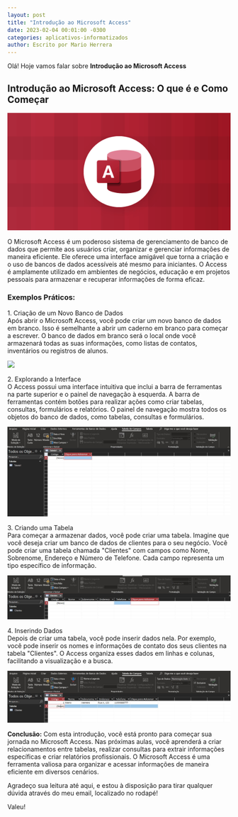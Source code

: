 ```yaml
---
layout: post
title: "Introdução ao Microsoft Access"
date: 2023-02-04 00:01:00 -0300
categories: aplicativos-informatizados
author: Escrito por Mario Herrera
---
```


Olá! Hoje vamos falar sobre **Introdução ao Microsoft Access**

## Introdução ao Microsoft Access: O que é e Como Começar


![](https://github.com/mariopuebla17/blog/blob/main/_images/202302/access.jpg?raw=true)

O Microsoft Access é um poderoso sistema de gerenciamento de banco de dados que permite aos usuários criar, organizar e gerenciar informações de maneira eficiente. Ele oferece uma interface amigável que torna a criação e o uso de bancos de dados acessíveis até mesmo para iniciantes. O Access é amplamente utilizado em ambientes de negócios, educação e em projetos pessoais para armazenar e recuperar informações de forma eficaz.

### Exemplos Práticos:

1\. Criação de um Novo Banco de Dados  
Após abrir o Microsoft Access, você pode criar um novo banco de dados em branco. Isso é semelhante a abrir um caderno em branco para começar a escrever. O banco de dados em branco será o local onde você armazenará todas as suas informações, como listas de contatos, inventários ou registros de alunos.

![](https://github.com/mariopuebla17/blog/blob/main/_images/202302/access.2jpg?raw=true)  

2\. Explorando a Interface  
O Access possui uma interface intuitiva que inclui a barra de ferramentas na parte superior e o painel de navegação à esquerda. A barra de ferramentas contém botões para realizar ações como criar tabelas, consultas, formulários e relatórios. O painel de navegação mostra todos os objetos do banco de dados, como tabelas, consultas e formulários.

![](https://github.com/mariopuebla17/blog/blob/main/_images/202302/access1.jpg?raw=true)  

3\. Criando uma Tabela  
Para começar a armazenar dados, você pode criar uma tabela. Imagine que você deseja criar um banco de dados de clientes para o seu negócio. Você pode criar uma tabela chamada "Clientes" com campos como Nome, Sobrenome, Endereço e Número de Telefone. Cada campo representa um tipo específico de informação.

![](https://github.com/mariopuebla17/blog/blob/main/_images/202302/access3.jpg?raw=true)  

4\. Inserindo Dados  
Depois de criar uma tabela, você pode inserir dados nela. Por exemplo, você pode inserir os nomes e informações de contato dos seus clientes na tabela "Clientes". O Access organiza esses dados em linhas e colunas, facilitando a visualização e a busca.

![](https://github.com/mariopuebla17/blog/blob/main/_images/202302/access4.jpg?raw=true)  


**Conclusão:** Com esta introdução, você está pronto para começar sua jornada no Microsoft Access. Nas próximas aulas, você aprenderá a criar relacionamentos entre tabelas, realizar consultas para extrair informações específicas e criar relatórios profissionais. O Microsoft Access é uma ferramenta valiosa para organizar e acessar informações de maneira eficiente em diversos cenários.  


Agradeço sua leitura até aqui, e estou à disposição para tirar qualquer dúvida através do meu email, localizado no rodapé!

Valeu!